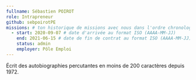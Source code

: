 ```yaml
---
fullname: Sébastien POIROT
role: Intrapreneur
github: sebpoirotPE
missions: # ton historique de missions avec nous dans l'ordre chronologique. Remplis déjà la première pour commencer !
  - start: 2020-09-07 # date d'arrivée au format ISO (AAAA-MM-JJ)
    end: 2021-06-15 # date de fin de contrat au format ISO (AAAA-MM-JJ)
    status: admin
    employer: Pôle Emploi
---
```

Écrit des autobiographies percutantes en moins de 200 caractères depuis 1972.
